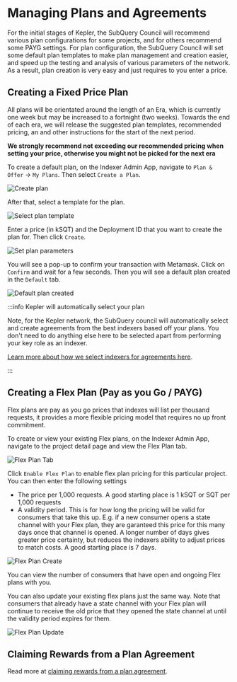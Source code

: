 # Managing Plans and Agreements

For the initial stages of Kepler, the SubQuery Council will recommend various plan configurations for some projects, and for others recommend some PAYG settings. For plan configuration, the SubQuery Council will set some default plan templates to make plan management and creation easier, and speed up the testing and analysis of various parameters of the network. As a result, plan creation is very easy and just requires to you enter a price.

## Creating a Fixed Price Plan

All plans will be orientated around the length of an Era, which is currently one week but may be increased to a fortnight (two weeks). Towards the end of each era, we will release the suggested plan templates, recommended pricing, an and other instructions for the start of the next period.

**We strongly recommend not exceeding our recommended pricing when setting your price, otherwise you might not be picked for the next era**

To create a default plan, on the Indexer Admin App, navigate to `Plan & Offer` -> `My Plans`. Then select `Create a Plan`.

![Create plan](/assets/img/plan_empty.png)

After that, select a template for the plan.

![Select plan template](/assets/img/plan_template_select.png)

Enter a price (in kSQT) and the Deployment ID that you want to create the plan for. Then click `Create`.

![Set plan parameters](/assets/img/plan_price.png)

You will see a pop-up to confirm your transaction with Metamask. Click on `Confirm` and wait for a few seconds. Then you will see a default plan created in the `Default` tab.

![Default plan created](/assets/img/plans.png)

:::info Kepler will automatically select your plan

Note, for the Kepler network, the SubQuery council will automatically select and create agreements from the best indexers based off your plans. You don't need to do anything else here to be selected apart from performing your key role as an indexer.

[Learn more about how we select indexers for agreements here](./become-an-indexer.md#understanding-how-kepler-will-operate-for-indexers).

:::

## Creating a Flex Plan (Pay as you Go / PAYG)

Flex plans are pay as you go prices that indexes will list per thousand requests, it provides a more flexible pricing model that requires no up front commitment.

To create or view your existing Flex plans, on the Indexer Admin App, navigate to the project detail page and view the Flex Plan tab.

![Flex Plan Tab](/assets/img/flex-plan.png)

Click `Enable Flex Plan` to enable flex plan pricing for this particular project. You can then enter the following settings

- The price per 1,000 requests. A good starting place is 1 kSQT or SQT per 1,000 requests
- A validity period. This is for how long the pricing will be valid for consumers that take this up. E.g. if a new consumer opens a state channel with your Flex plan, they are garanteed this price for this many days once that channel is opened. A longer number of days gives greater price certainty, but reduces the indexers ability to adjust prices to match costs. A good starting place is 7 days.

![Flex Plan Create](/assets/img/flex-plan-create.png)

You can view the number of consumers that have open and ongoing Flex plans with you.

You can also update your existing flex plans just the same way. Note that consumers that already have a state channel with your Flex plan will continue to receive the old price that they opened the state channel at until the validity period expires for them.

![Flex Plan Update](/assets/img/flex-plan-update.png)

## Claiming Rewards from a Plan Agreement

Read more at [claiming rewards from a plan agreement](./rewards.md#claiming-rewards-from-a-plan-agreement).
